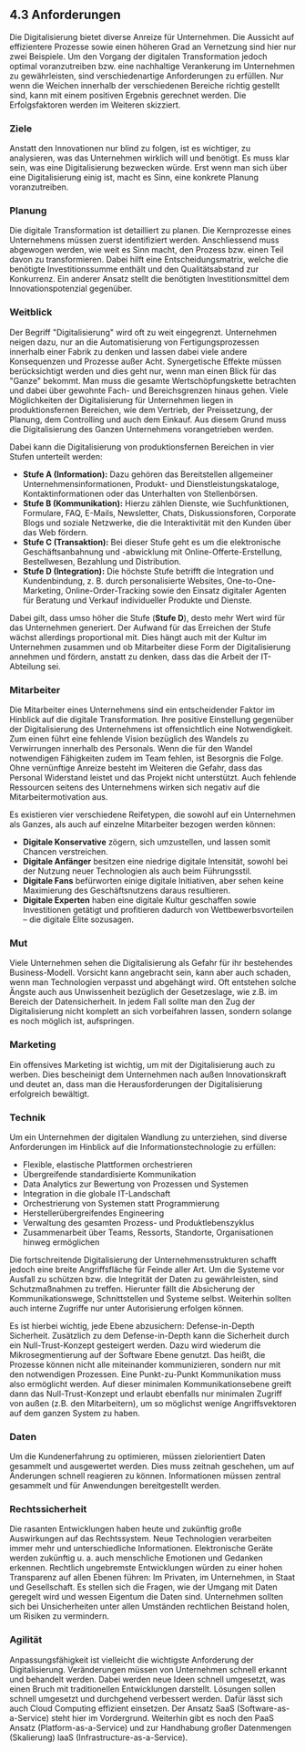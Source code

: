 ## 4.3 Anforderungen

Die Digitalisierung bietet diverse Anreize für Unternehmen. Die Aussicht auf effizientere Prozesse sowie einen höheren Grad an Vernetzung sind hier nur zwei Beispiele. Um den Vorgang der digitalen Transformation jedoch optimal voranzutreiben bzw. eine nachhaltige Verankerung im Unternehmen zu gewährleisten, sind verschiedenartige Anforderungen zu erfüllen. Nur wenn die Weichen innerhalb der verschiedenen Bereiche richtig gestellt sind, kann mit einem positiven Ergebnis gerechnet werden. Die Erfolgsfaktoren werden im Weiteren skizziert.

### Ziele

Anstatt den Innovationen nur blind zu folgen, ist es wichtiger, zu analysieren, was das Unternehmen wirklich will und benötigt. Es muss klar sein, was eine Digitalisierung bezwecken würde. Erst wenn man sich über eine Digitalisierung einig ist, macht es Sinn, eine konkrete Planung voranzutreiben.

### Planung

Die digitale Transformation ist detailliert zu planen. Die Kernprozesse eines Unternehmens müssen zuerst identifiziert werden. Anschliessend muss abgewogen werden, wie weit es Sinn macht, den Prozess bzw. einen Teil davon zu transformieren. Dabei hilft eine Entscheidungsmatrix, welche die benötigte Investitionssumme enthält und den Qualitätsabstand zur Konkurrenz. Ein anderer Ansatz stellt die benötigten Investitionsmittel dem Innovationspotenzial gegenüber.

### Weitblick

Der Begriff "Digitalisierung" wird oft zu weit eingegrenzt. Unternehmen neigen dazu, nur an die Automatisierung von Fertigungsprozessen innerhalb einer Fabrik zu denken und lassen dabei viele andere Konsequenzen und Prozesse außer Acht. Synergetische Effekte müssen berücksichtigt werden und dies geht nur, wenn man einen Blick für das "Ganze" bekommt. Man muss die gesamte Wertschöpfungskette betrachten und dabei über gewohnte Fach- und Bereichsgrenzen hinaus gehen. Viele Möglichkeiten der Digitalisierung für Unternehmen liegen in produktionsfernen Bereichen, wie dem Vertrieb, der Preissetzung, der Planung, dem Controlling und auch dem Einkauf. Aus diesem Grund muss die Digitalisierung des Ganzen Unternehmens vorangetrieben werden.

Dabei kann die Digitalisierung von produktionsfernen Bereichen in vier Stufen unterteilt werden:

* **Stufe A (Information):** Dazu gehören das Bereitstellen allgemeiner Unternehmensinformationen, Produkt- und Dienstleistungskataloge, Kontaktinformationen oder das Unterhalten von Stellenbörsen.
* **Stufe B (Kommunikation):** Hierzu zählen Dienste, wie Suchfunktionen, Formulare, FAQ, E-Mails, Newsletter, Chats, Diskussionsforen, Corporate Blogs und soziale Netzwerke, die die Interaktivität mit den Kunden über das Web fördern.
* **Stufe C (Transaktion):** Bei dieser Stufe geht es um die elektronische Geschäftsanbahnung und -abwicklung mit Online-Offerte-Erstellung, Bestellwesen, Bezahlung und Distribution.
* **Stufe D (Integration):** Die höchste Stufe betrifft die Integration und Kundenbindung, z. B. durch personalisierte Websites, One-to-One-Marketing, Online-Order-Tracking sowie den Einsatz digitaler Agenten für Beratung und Verkauf individueller Produkte und Dienste.

Dabei gilt, dass umso höher die Stufe \(**Stufe D**\), desto mehr Wert wird für das Unternehmen generiert. Der Aufwand für das Erreichen der Stufe wächst allerdings proportional mit. Dies hängt auch mit der Kultur im Unternehmen zusammen und ob Mitarbeiter diese Form der Digitalisierung annehmen und fördern, anstatt zu denken, dass das die Arbeit der IT-Abteilung sei.

### Mitarbeiter

Die Mitarbeiter eines Unternehmens sind ein entscheidender Faktor im Hinblick auf die digitale Transformation. Ihre positive Einstellung gegenüber der Digitalisierung des Unternehmens ist offensichtlich eine Notwendigkeit. Zum einen führt eine fehlende Vision bezüglich des Wandels zu Verwirrungen innerhalb des Personals. Wenn die für den Wandel notwendigen Fähigkeiten zudem im Team fehlen, ist Besorgnis die Folge. Ohne vernünftige Anreize besteht im Weiteren die Gefahr, dass das Personal Widerstand leistet und das Projekt nicht unterstützt. Auch fehlende Ressourcen seitens des Unternehmens wirken sich negativ auf die Mitarbeitermotivation aus. 

Es existieren vier verschiedene Reifetypen, die sowohl auf ein Unternehmen als Ganzes, als auch auf einzelne Mitarbeiter bezogen werden können:

* **Digitale Konservative** zögern, sich umzustellen, und lassen somit Chancen verstreichen.
* **Digitale Anfänger** besitzen eine niedrige digitale Intensität, sowohl bei der Nutzung neuer Technologien als auch beim Führungsstil.
* **Digitale Fans** befürworten einige digitale Initiativen, aber sehen keine Maximierung des Geschäftsnutzens daraus resultieren.
* **Digitale Experten** haben eine digitale Kultur geschaffen sowie Investitionen getätigt und profitieren dadurch von Wettbewerbsvorteilen – die digitale Elite sozusagen.

### Mut

Viele Unternehmen sehen die Digitalisierung als Gefahr für ihr bestehendes Business-Modell. Vorsicht kann angebracht sein, kann aber auch schaden, wenn man Technologien verpasst und abgehängt wird. Oft entstehen solche Ängste auch aus Unwissenheit bezüglich der Gesetzeslage, wie z.B. im Bereich der Datensicherheit. In jedem Fall sollte man den Zug der Digitalisierung nicht komplett an sich vorbeifahren lassen, sondern solange es noch möglich ist, aufspringen.

### Marketing

Ein offensives Marketing ist wichtig, um mit der Digitalisierung auch zu werben. Dies bescheinigt dem Unternehmen nach außen Innovationskraft und deutet an, dass man die Herausforderungen der Digitalisierung erfolgreich bewältigt.

### Technik

Um ein Unternehmen der digitalen Wandlung zu unterziehen, sind diverse Anforderungen im Hinblick auf die Informationstechnologie zu erfüllen: 

* Flexible, elastische Plattformen orchestrieren
* Übergreifende standardisierte Kommunikation
* Data Analytics zur Bewertung von Prozessen und Systemen
* Integration in die globale IT-Landschaft
* Orchestrierung von Systemen statt Programmierung
* Herstellerübergreifendes Engineering
* Verwaltung des gesamten Prozess- und Produktlebenszyklus
* Zusammenarbeit über Teams, Ressorts, Standorte, Organisationen hinweg ermöglichen


Die fortschreitende Digitalisierung der Unternehmensstrukturen schafft jedoch eine breite Angriffsfläche für Feinde aller Art. Um die Systeme vor Ausfall zu schützen bzw. die Integrität der Daten zu gewährleisten, sind Schutzmaßnahmen zu treffen. Hierunter fällt die Absicherung der Kommunikationswege, Schnittstellen und Systeme selbst. Weiterhin sollten auch interne Zugriffe nur unter Autorisierung erfolgen können.

Es ist hierbei wichtig, jede Ebene abzusichern: Defense-in-Depth Sicherheit. Zusätzlich zu dem Defense-in-Depth kann die Sicherheit durch ein Null-Trust-Konzept gesteigert werden. Dazu wird wiederum die Mikrosegmentierung auf der Software Ebene genutzt. Das heißt, die Prozesse können nicht alle miteinander kommunizieren, sondern nur mit den notwendigen Prozessen. Eine Punkt-zu-Punkt Kommunikation muss also ermöglicht werden. Auf dieser minimalen Kommunikationsebene greift dann das Null-Trust-Konzept und erlaubt ebenfalls nur minimalen Zugriff von außen \(z.B. den Mitarbeitern\), um so möglichst wenige Angriffsvektoren auf dem ganzen System zu haben.

### Daten

Um die Kundenerfahrung zu optimieren, müssen zielorientiert Daten gesammelt und ausgewertet werden. Dies muss zeitnah geschehen, um auf Änderungen schnell reagieren zu können. Informationen müssen zentral gesammelt und für Anwendungen bereitgestellt werden.

### Rechtssicherheit

Die rasanten Entwicklungen haben heute und zukünftig große Auswirkungen auf das Rechtssystem. Neue Technologien verarbeiten immer mehr und unterschiedliche Informationen. Elektronische Geräte werden zukünftig u. a. auch menschliche Emotionen und Gedanken erkennen. Rechtlich ungebremste Entwicklungen würden zu einer hohen Transparenz auf allen Ebenen führen: Im Privaten, im Unternehmen, in Staat und Gesellschaft. Es stellen sich die Fragen, wie der Umgang mit Daten geregelt wird und wessen Eigentum die Daten sind. Unternehmen sollten sich bei Unsicherheiten unter allen Umständen rechtlichen Beistand holen, um Risiken zu vermindern.

### Agilität

Anpassungsfähigkeit ist vielleicht die wichtigste Anforderung der Digitalisierung. Veränderungen müssen von Unternehmen schnell erkannt und behandelt werden. Dabei werden neue Ideen schnell umgesetzt, was einen Bruch mit traditionellen Entwicklungen darstellt. Lösungen sollen schnell umgesetzt und durchgehend verbessert werden. Dafür lässt sich auch Cloud Computing effizient einsetzen. Der Ansatz SaaS \(Software-as-a-Service\) steht hier im Vordergrund. Weiterhin gibt es noch den PaaS Ansatz \(Platform-as-a-Service\) und zur Handhabung großer Datenmengen \(Skalierung\) IaaS \(Infrastructure-as-a-Service\).

### 

### 

### 

### 

### 

### 

### 



